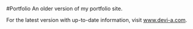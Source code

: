 #Portfolio
An older version of my portfolio site. 

For the latest version with up-to-date information, visit www.devi-a.com.
